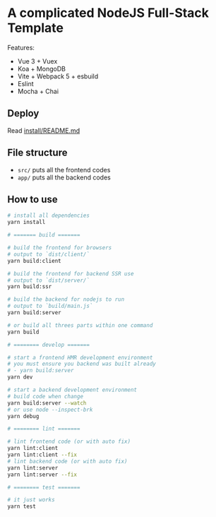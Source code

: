 # A complicated NodeJS Full-Stack Template

Features:

- Vue 3 + Vuex
- Koa + MongoDB
- Vite + Webpack 5 + esbuild
- Eslint
- Mocha + Chai

## Deploy

Read [install/README.md](./install/README.md)

## File structure

- `src/` puts all the frontend codes
- `app/` puts all the backend codes

## How to use

```bash
# install all dependencies
yarn install

# ======= build =======

# build the frontend for browsers
# output to `dist/client/`
yarn build:client

# build the frontend for backend SSR use
# output to `dist/server/`
yarn build:ssr

# build the backend for nodejs to run
# output to `build/main.js`
yarn build:server

# or build all threes parts within one command
yarn build

# ======== develop =======

# start a frontend HMR development environment
# you must ensure you backend was built already
# - yarn build:server
yarn dev

# start a backend development environment
# build code when change
yarn build:server --watch
# or use node --inspect-brk
yarn debug

# ======== lint =======

# lint frontend code (or with auto fix)
yarn lint:client
yarn lint:client --fix
# lint backend code (or with auto fix)
yarn lint:server
yarn lint:server --fix

# ======== test =======

# it just works
yarn test

```
